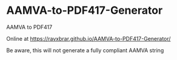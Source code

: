 # AAMVA-to-PDF417-Generator
AAMVA to PDF417

Online at https://ravxbrar.github.io/AAMVA-to-PDF417-Generator/

Be aware, this will not generate a fully compliant AAMVA string
